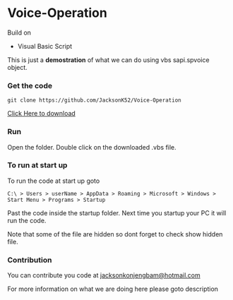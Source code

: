 # Voice-Operation

Build on

   - Visual Basic Script

This is just a <strong>demostration</strong> of what we can do using vbs sapi.spvoice object.


### Get the code
	
	git clone https://github.com/JacksonK52/Voice-Operation
  <a href="https://github.com/JacksonK52/Voice-Operation/archive/master.zip">Click Here to download</a>
	

### Run

   Open the folder. Double click on the downloaded .vbs file.

### To run at start up

   To run the code at start up goto

    C:\ > Users > userName > AppData > Roaming > Microsoft > Windows > Start Menu > Programs > Startup
   
   Past the code inside the startup folder. Next time you startup your PC it will run the code.
   
   Note that some of the file are hidden so dont forget to check show hidden file.


### Contribution

   You can contribute you code at jacksonkonjengbam@hotmail.com


For more information on what we are doing here please goto description
